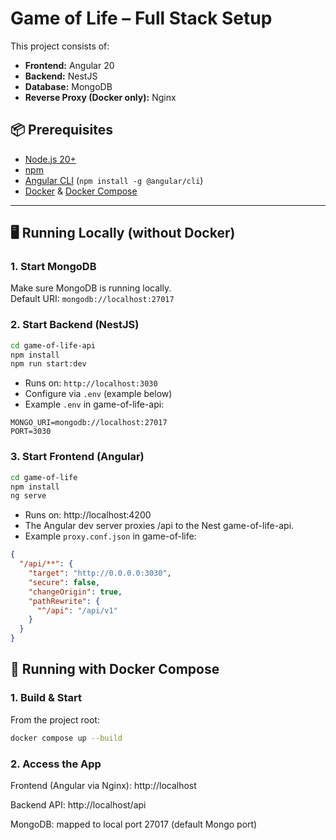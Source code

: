 # Game of Life – Full Stack Setup

This project consists of:

- **Frontend:** Angular 20
- **Backend:** NestJS
- **Database:** MongoDB
- **Reverse Proxy (Docker only):** Nginx

## 📦 Prerequisites

- [Node.js 20+](https://nodejs.org/)
- [npm](https://www.npmjs.com/get-npm)
- [Angular CLI](https://angular.io/cli) (`npm install -g @angular/cli`)
- [Docker](https://docs.docker.com/get-docker/) & [Docker Compose](https://docs.docker.com/compose/install/)

---

## 🖥 Running Locally (without Docker)

### 1. Start MongoDB

Make sure MongoDB is running locally.  
Default URI: `mongodb://localhost:27017`

### 2. Start Backend (NestJS)

```bash
cd game-of-life-api
npm install
npm run start:dev
```

- Runs on: `http://localhost:3030`
- Configure via `.env` (example below)
- Example `.env` in game-of-life-api:

```
MONGO_URI=mongodb://localhost:27017
PORT=3030
```

### 3. Start Frontend (Angular)

```bash
cd game-of-life
npm install
ng serve
```

- Runs on: http://localhost:4200
- The Angular dev server proxies /api to the Nest game-of-life-api.
- Example `proxy.conf.json` in game-of-life:

```json
{
  "/api/**": {
    "target": "http://0.0.0.0:3030",
    "secure": false,
    "changeOrigin": true,
    "pathRewrite": {
      "^/api": "/api/v1"
    }
  }
}
```

## 🐳 Running with Docker Compose

### 1. Build & Start

From the project root:

```bash
docker compose up --build
```

### 2. Access the App

Frontend (Angular via Nginx): http://localhost

Backend API: http://localhost/api

MongoDB: mapped to local port 27017 (default Mongo port)
